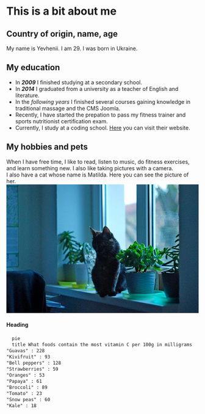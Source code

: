 # This is a bit about me

## Country of origin, name, age

My name is Yevhenii. I am 29. I was born in Ukraine.

## My education

- In **_2009_** I finished studying at a secondary school.
- In **_2014_** I graduated from a university as a teacher of English and literature.
- In the *following years* I finished several courses gaining knowledge in traditional massage and the CMS Joomla.
- Recently, I have started the prepation to pass my fitness trainer and sports nutritionist certification exam.
- Currently, I study at a coding school. [Here](https://www.wildcodeschool.com/de-DE "Wold Code School Name") you can visit their website.

## My hobbies and pets

When I have free time, I like to read, listen to music, do fitness exercises, and learn something new. I also like taking pictures with a camera.  
I also have a cat whose name is Matilda. Here you can see the picture of her.
![image](/assets/yevhenii-airapetian-cat.jpg)

<h4>Heading</h4>

```mermaid 
  pie
  title What foods contain the most vitamin C per 100g in milligrams
"Guavas" : 228
"Kivifruit" : 93
"Bell peppers" : 128
"Strawberries" : 59
"Oranges" : 53
"Papaya" : 61
"Broccoli" : 89
"Tomato" : 23
"Snow peas" : 60
"Kale" : 18
```
